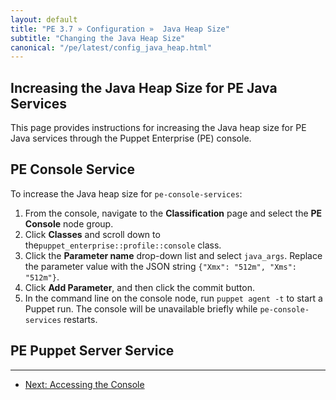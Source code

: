 ```yaml
---
layout: default
title: "PE 3.7 » Configuration »  Java Heap Size"
subtitle: "Changing the Java Heap Size"
canonical: "/pe/latest/config_java_heap.html"
---
```


Increasing the Java Heap Size for PE Java Services
-----

This page provides instructions for increasing the Java heap size for PE Java services through the Puppet Enterprise (PE) console.

## PE Console Service

To increase the Java heap size for `pe-console-services`:

1. From the console, navigate to the **Classification** page and select the **PE Console** node group.
2. Click **Classes** and scroll down to the`puppet_enterprise::profile::console` class. 
3. Click the **Parameter name** drop-down list and select `java_args`. Replace the parameter value with the JSON string `{"Xmx": "512m", "Xms": "512m"}`.
3. Click **Add Parameter**, and then click the commit button.
4. In the command line on the console node, run `puppet agent -t` to start a Puppet run. The console will be unavailable briefly while `pe-console-services` restarts.

## PE Puppet Server Service

* * *

- [Next: Accessing the Console ](./console_accessing.html)